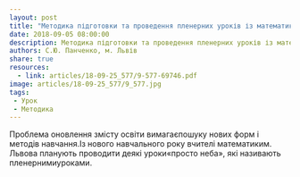 ```yaml
---
layout: post
title: "Методика підготовки та проведення пленерних уроків із математики"
date: 2018-09-05 08:00:00
description: Методика підготовки та проведення пленерних уроків із математики
authors: С.Ю. Панченко, м. Львів
share: true
resources:
  - link: articles/18-09-25_577/9-577-69746.pdf
image: articles/18-09-25_577/9_577.jpg
tags:
 - Урок
 - Методика
---
```


Проблема оновлення змісту освіти вимагаєпошуку нових форм і методів навчання.Із нового навчального року вчителі математиким. Львова планують проводити деякі уроки«просто неба», які називають пленернимиуроками.
